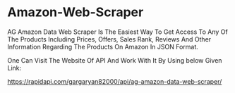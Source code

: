 # Amazon-Web-Scraper

AG Amazon Data Web Scraper Is The Easiest Way To Get Access To Any Of The Products Including Prices, Offers, Sales Rank, Reviews And Other Information Regarding The Products On Amazon In JSON Format.

One Can Visit The Website Of API And Work With It By Using below Given Link:

https://rapidapi.com/gargaryan82000/api/ag-amazon-data-web-scraper/
